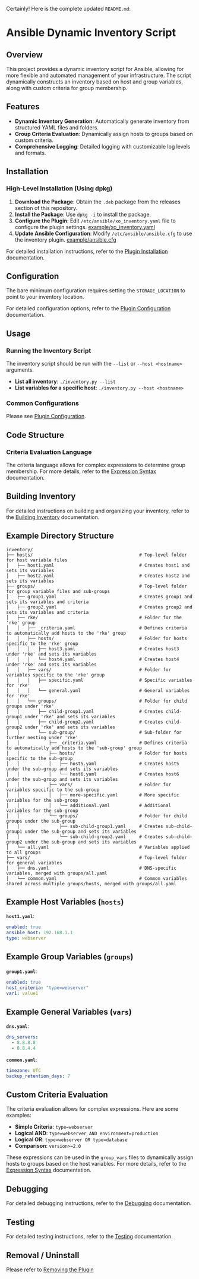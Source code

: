 Certainly! Here is the complete updated `README.md`:

# Ansible Dynamic Inventory Script

## Overview

This project provides a dynamic inventory script for Ansible, allowing for more flexible and automated management of your infrastructure. The script dynamically constructs an inventory based on host and group variables, along with custom criteria for group membership.

## Features

- **Dynamic Inventory Generation**: Automatically generate inventory from structured YAML files and folders.
- **Group Criteria Evaluation**: Dynamically assign hosts to groups based on custom criteria.
- **Comprehensive Logging**: Detailed logging with customizable log levels and formats.

## Installation

### High-Level Installation (Using dpkg)

1. **Download the Package**: Obtain the `.deb` package from the releases section of this repository.
2. **Install the Package**: Use `dpkg -i` to install the package.
3. **Configure the Plugin**: Edit `/etc/ansible/xo_inventory.yaml` file to configure the plugin settings. [example/xo_inventory.yaml](./example/xo_inventory.yaml)
4. **Update Ansible Configuration**: Modify `/etc/ansible/ansible.cfg` to use the inventory plugin. [example/ansible.cfg](./example/ansible.cfg)

For detailed installation instructions, refer to the [Plugin Installation](./docs/plugin-installation.md) documentation.

## Configuration

The bare minimum configuration requires setting the `STORAGE_LOCATION` to point to your inventory location. 

For detailed configuration options, refer to the [Plugin Configuration](./docs/plugin-configuration.md) documentation.

## Usage

### Running the Inventory Script

The inventory script should be run with the `--list` or `--host <hostname>` arguments.

- **List all inventory**: `./inventory.py --list`
- **List variables for a specific host**: `./inventory.py --host <hostname>`

### Common Configurations

Please see [Plugin Configuration](./docs/plugin-configuration.md).

## Code Structure

### Criteria Evaluation Language

The criteria language allows for complex expressions to determine group membership. For more details, refer to the [Expression Syntax](./docs/expression-syntax.md) documentation.

## Building Inventory

For detailed instructions on building and organizing your inventory, refer to the [Building Inventory](./docs/building-inventory.md) documentation.

## Example Directory Structure

```
inventory/
├── hosts/                                        # Top-level folder for host variable files
│   ├── host1.yaml                                # Creates host1 and sets its variables
│   ├── host2.yaml                                # Creates host2 and sets its variables
├── groups/                                       # Top-level folder for group variable files and sub-groups
│   ├── group1.yaml                               # Creates group1 and sets its variables and criteria
│   ├── group2.yaml                               # Creates group2 and sets its variables and criteria
│   ├── rke/                                      # Folder for the 'rke' group
│   │   ├── _criteria.yaml                        # Defines criteria to automatically add hosts to the 'rke' group
│   │   ├── hosts/                                # Folder for hosts specific to the 'rke' group
│   │   │   ├── host3.yaml                        # Creates host3 under 'rke' and sets its variables
│   │   │   └── host4.yaml                        # Creates host4 under 'rke' and sets its variables
│   │   ├── vars/                                 # Folder for variables specific to the 'rke' group
│   │   │   ├── specific.yaml                     # Specific variables for 'rke'
│   │   │   └── general.yaml                      # General variables for 'rke'
│   │   └── groups/                               # Folder for child groups under 'rke'
│   │       ├── child-group1.yaml                 # Creates child-group1 under 'rke' and sets its variables
│   │       ├── child-group2.yaml                 # Creates child-group2 under 'rke' and sets its variables
│   │       └── sub-group/                        # Sub-folder for further nesting under 'rke'
│   │           ├── _criteria.yaml                # Defines criteria to automatically add hosts to the 'sub-group' group
│   │           ├── hosts/                        # Folder for hosts specific to the sub-group
│   │           │   ├── host5.yaml                # Creates host5 under the sub-group and sets its variables
│   │           │   └── host6.yaml                # Creates host6 under the sub-group and sets its variables
│   │           ├── vars/                         # Folder for variables specific to the sub-group
│   │           │   ├── more-specific.yaml        # More specific variables for the sub-group
│   │           │   └── additional.yaml           # Additional variables for the sub-group
│   │           └── groups/                       # Folder for child groups under the sub-group
│   │               ├── sub-child-group1.yaml     # Creates sub-child-group1 under the sub-group and sets its variables
│   │               └── sub-child-group2.yaml     # Creates sub-child-group2 under the sub-group and sets its variables
│   └── all.yaml                                  # Variables applied to all groups
├── vars/                                         # Top-level folder for general variables
│   ├── dns.yaml                                  # DNS-specific variables, merged with groups/all.yaml
│   └── common.yaml                               # Common variables shared across multiple groups/hosts, merged with groups/all.yaml
```

## Example Host Variables (`hosts`)

**`host1.yaml`**:

```yaml
enabled: true
ansible_host: 192.168.1.1
type: webserver
```

## Example Group Variables (`groups`)

**`group1.yaml`**:

```yaml
enabled: true
host_criteria: "type=webserver"
var1: value1
```

## Example General Variables (`vars`)

**`dns.yaml`**:

```yaml
dns_servers:
  - 8.8.8.8
  - 8.8.4.4
```

**`common.yaml`**:

```yaml
timezone: UTC
backup_retention_days: 7
```

## Custom Criteria Evaluation

The criteria evaluation allows for complex expressions. Here are some examples:

- **Simple Criteria**: `type=webserver`
- **Logical AND**: `type=webserver AND environment=production`
- **Logical OR**: `type=webserver OR type=database`
- **Comparison**: `version>=2.0`

These expressions can be used in the `group_vars` files to dynamically assign hosts to groups based on the host variables. For more details, refer to the [Expression Syntax](./docs/expression-syntax.md) documentation.

## Debugging

For detailed debugging instructions, refer to the [Debugging](./docs/debugging.md) documentation.

## Testing

For detailed testing instructions, refer to the [Testing](./docs/testing.md) documentation.

## Removal / Uninstall

Please refer to [Removing the Plugin](./docs/plugin-installation.md#removing-the-plugin)